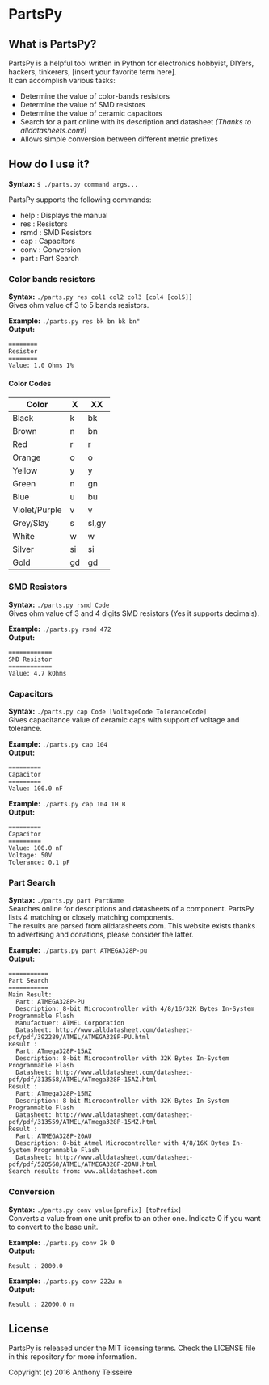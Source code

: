 # PartsPy
## What is PartsPy?
PartsPy is a helpful tool written in Python for electronics hobbyist, DIYers, hackers, tinkerers, [insert your favorite term here].  
It can accomplish various tasks:
- Determine the value of color-bands resistors
- Determine the value of SMD resistors
- Determine the value of ceramic capacitors
- Search for a part online with its description and datasheet *(Thanks to alldatasheets.com!)*
- Allows simple conversion between different metric prefixes


## How do I use it?
**Syntax:** `$ ./parts.py command args...`

PartsPy supports the following commands:
- help : Displays the manual
- res : Resistors
- rsmd : SMD Resistors
- cap : Capacitors
- conv : Conversion
- part : Part Search

### Color bands resistors
**Syntax:** `./parts.py res col1 col2 col3 [col4 [col5]]`  
Gives ohm value of 3 to 5 bands resistors.

**Example:** `./parts.py res bk bn bk bn"`  
**Output:**

    ========
    Resistor
    ========
    Value: 1.0 Ohms 1%

#### Color Codes
| Color         | X  | XX    |
|---------------|----|-------|
| Black         | k  | bk    |
| Brown         | n  | bn    |
| Red           | r  | r     |
| Orange        | o  | o     |
| Yellow        | y  | y     |
| Green         | n  | gn    |
| Blue          | u  | bu    |
| Violet/Purple | v  | v     |
| Grey/Slay     | s  | sl,gy |
| White         | w  | w     |
| Silver        | si | si    |
| Gold          | gd | gd    |

### SMD Resistors
**Syntax:** `./parts.py rsmd Code`  
Gives ohm value of 3 and 4 digits SMD resistors (Yes it supports decimals).

**Example:** `./parts.py rsmd 472`  
**Output:**

    ============
    SMD Resistor
    ============
    Value: 4.7 kOhms

### Capacitors
**Syntax:** `./parts.py cap Code [VoltageCode ToleranceCode]`  
Gives capacitance value of ceramic caps with support of voltage and tolerance.

**Example:** `./parts.py cap 104`  
**Output:**

    =========
    Capacitor
    =========
    Value: 100.0 nF

**Example:** `./parts.py cap 104 1H B`  
**Output:**

    =========
    Capacitor
    =========
    Value: 100.0 nF
    Voltage: 50V
    Tolerance: 0.1 pF
    
### Part Search
**Syntax:** `./parts.py part PartName`  
Searches online for descriptions and datasheets of a component. PartsPy lists 4 matching or closely matching components.  
The results are parsed from alldatasheets.com. This website exists thanks to advertising and donations, please consider the latter.

**Example:** `./parts.py part ATMEGA328P-pu`  
**Output:**  

    ===========
    Part Search
    ===========
    Main Result:
      Part: ATMEGA328P-PU
      Description: 8-bit Microcontroller with 4/8/16/32K Bytes In-System Programmable Flash
      Manufactuer: ATMEL Corporation 
      Datasheet: http://www.alldatasheet.com/datasheet-pdf/pdf/392289/ATMEL/ATMEGA328P-PU.html
    Result :
      Part: ATmega328P-15AZ
      Description: 8-bit Microcontroller with 32K Bytes In-System Programmable Flash
      Datasheet: http://www.alldatasheet.com/datasheet-pdf/pdf/313558/ATMEL/ATmega328P-15AZ.html
    Result :
      Part: ATmega328P-15MZ
      Description: 8-bit Microcontroller with 32K Bytes In-System Programmable Flash
      Datasheet: http://www.alldatasheet.com/datasheet-pdf/pdf/313559/ATMEL/ATmega328P-15MZ.html
    Result :
      Part: ATMEGA328P-20AU
      Description: 8-bit Atmel Microcontroller with 4/8/16K Bytes In-System Programmable Flash
      Datasheet: http://www.alldatasheet.com/datasheet-pdf/pdf/520568/ATMEL/ATMEGA328P-20AU.html
    Search results from: www.alldatasheet.com


### Conversion
**Syntax:** `./parts.py conv value[prefix] [toPrefix]  `  
Converts a value from one unit prefix to an other one. Indicate 0 if you want to convert to the base unit.  

**Example:** `./parts.py conv 2k 0`  
**Output:**

    Result : 2000.0

**Example:** `./parts.py conv 222u n`  
**Output:**

    Result : 22000.0 n

## License
PartsPy is released under the MIT licensing terms. Check the LICENSE file in this repository for more information.

Copyright (c) 2016 Anthony Teisseire

